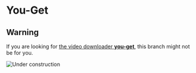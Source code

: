 # You-Get

## Warning

If you are looking for [the video downloader **you-get**](https://github.com/soimort/you-get/tree/develop), this branch might not be for you.

![Under construction](http://openclipart.org/people/nebu/nebu_work.svg)
